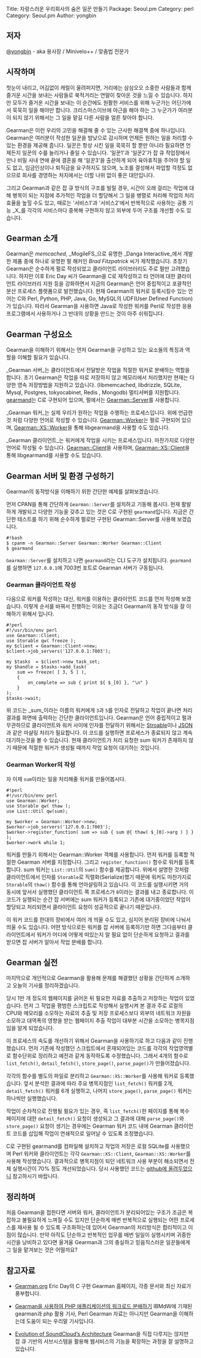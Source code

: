 Title:    자랑스러운 우리회사의 숨은 일꾼 만들기
Package:  Seoul.pm
Category: perl
Category: Seoul.pm
Author:   yongbin

## 저자

[@yongbin](http://twitter.com/yongbin) - aka 용사장 / Minivelo++ / 맞춤법 전문가

## 시작하며

첫눈이 내리고, 어김없이 캐럴이 울려퍼지면, 거리에는 삼삼오오 소중한
사람들과 함께 즐거운 시간을 보내는 사람들로 북적거리는 연말이 찾아온 것을 느낄
수 있습니다. 하지만 모두가 즐거운 시간을 보내는 이 순간에도 원활한 서비스를
위해 누군가는 어딘가에서 묵묵히 일을 해야만 합니다. 크리스마스이브에
야근을 해야 하는 그 누군가가 여러분이 되지 않기 위해서는 그 일을 맡길 다른 사람을
얼른 찾아야 합니다.

Gearman은 이런 우리의 고민을 해결해 줄 수 있는 근사한 해결책 중에
하나입니다. Gearman은 여러분이 작성한 일꾼을 밤낮으로 감시하며 언제든
원하는 일을 처리할 수 있는 환경을 제공해 줍니다. 일꾼은 항상 시킨 일을
묵묵히 할 뿐만 아니라 필요하면 언제든지 일꾼의 수를 늘리거나 줄일 수
있습니다. '일꾼1'과 '일꾼2'가 잡 큐 작업장에서 만나 비밀 사내 연애 끝에
결혼을 해 '일꾼3'을 출산하게 되어 육아휴직을 주어야 할 일도 없고, 임금인상이나
퇴직금을 요구하지도 않으며, 노조를 결성해서 파업할 걱정도 없으므로 회사를
경영하는 처지에서는 더할 나위 없이 좋은 대안입니다.

그리고 Gearman과 같은 잡 큐 방식의 구조를 빌릴 경우, 시간이 오래 걸리는
작업에 대해 병목이 되는 지점에 추가적인 작업을 더 할당해서 그 일을 병렬로 처리해
작업의 처리 효율을 높힐 수도 있고, 때로는 '서비스1'과 '서비스2'에서 반복적으로
사용하는 공통 기능 _X_를 각각의 서비스마다 중복해 구현하지 않고 외부에
두어 구조를 개선할 수도 있습니다.

## Gearman 소개

Gearman은 _memcached_, _MogileFS_으로 유명한 _Danga Interactive_에서 개발한 제품 중에
하나로 유명한 펄 해커인 _Brad Fitzpatrick_ 씨가 제작했습니다. 초창기 Gearman은
순수하게 펄로 작성되었고 클라이언트 라이브러리도 주로 펄만
고려했습니다. 하지만 이후 Eric Day 씨가 Gearman을 C로 재작성하고 타 언어에
대한 클라이언트 라이브러리 지원 등을 강화하면서 지금의 Gearman은 언어 중립적이고
포괄적인 분산 프로세스 플랫폼으로 발전했습니다. 현재 Gearman의 워커로
등록시킬수 있는 언어는 C와 Perl, Python, PHP, Java, Go, MySQL의
UDF(User Defined Function)가 있습니다. 따라서 Gearman을 사용하면 Java로 작성한
워커를 Perl로 작성한 응용프로그램에서 사용하거나 그 반대의 상황을 만드는 것이
아주 쉬워집니다.

## Gearman 구성요소

Gearman을 이해하기 위해서는 먼저 Gearman을 구성하고 있는 요소들의 특징과
역할을 이해할 필요가 있습니다.

_Gearman 서버_는
클라이언트에서 전달받은 작업을 적절한 워커로 분배하는 역할을 합니다.
초기 Gearman은 작업을 따로 저장하지 않고 메모리에서 처리했지만 현재는
다양한 영속 저장방법을 지원하고 있습니다. (libmemcached, libdrizzle,
SQLite, Mysql, Postgres, tokyocabinet, Redis , Mongodb)
멀티서버를 지원합니다.
[gearmand](http://gearman.org/)는 C로 구현되어 있으며,
펄에서는 [Gearman::Server](http://search.cpan.org/~dormando/Gearman-Server-1.11/lib/Gearman/Server.pm)를 사용합니다.

_Gearman 워커_는
실제 우리가 원하는 작업을 수행하는 프로세스입니다.
위에 언급한 것 처럼 다양한 언어로 작성할 수 있습니다.
[Gearman::Worker](http://search.cpan.org/~dormando/Gearman-1.11/lib/Gearman/Worker.pm)는 펄로 구현되어 있으며,
[Gearman::XS::Worker](http://search.cpan.org/~dschoen/Gearman-XS-0.12/lib/Gearman/XS/Worker.pm)을 통해
libgearmand을 사용할 수도 있습니다.
  
_Gearman 클라이언트_는
워커에게 작업을 시키는 프로세스입니다.
마찬가지로 다양한 언어로 작성될 수 있습니다.
[Gearman::Client](http://search.cpan.org/~dormando/Gearman-1.11/lib/Gearman/Client.pm)을 사용하며,
[Gearman::XS::Client](http://search.cpan.org/~dschoen/Gearman-XS-0.12/lib/Gearman/XS/Client.pm)을 통해
libgearmand를 사용할 수도 있습니다.

    
## Gearman 서버 및 환경 구성하기

Gearman의 동작방식을 이해하기 위한 간단한 예제를 살펴보겠습니다.

먼저 CPAN을 통해 간단하게 `Gearman::Server`를 설치하고 기동해 봅시다. 현재
활발하게 개발되고 다양한 기능을 갖추고 있는 것은 C로 구현된 `gearmand`입니다.
지금은 간단한 테스트를 하기 위해 순수하게 펄로만 구현된 Gearman::Server를
사용해 보겠습니다.

    #!bash
    $ cpanm -n Gearman::Server Gearman::Worker Gearman::Client
    $ gearmand

`Gearman::Server`를 설치하고 나면 `gearmand`라는 CLI 도구가 설치됩니다.
`gearmand`를 실행하면 `127.0.0.1`에 7003번 포트로 Gearman 서버가
구동됩니다.

### Gearman 클라이언트 작성

다음으로 워커를 작성하는 대신, 워커를 이용하는 클라이언트 코드를 먼저 작성해
보겠습니다. 이렇게 순서를 바꿔서 진행하는 이유는 조금더 Gearman의
동작 방식을 잘 이해하기 위해서 입니다.

    #!perl
    #!/usr/bin/env perl
    use Gearman::Client;
    use Storable qw( freeze );
    my $client = Gearman::Client->new;
    $client->job_servers('127.0.0.1:7003');

    my $tasks  = $client->new_task_set;
    my $handle = $tasks->add_task(
        sum => freeze( [ 3, 5 ] ),
        {
            on_complete => sub { print ${ $_[0] }, "\n" }
        }
    );
    $tasks->wait;

위 코드는 _sum_이라는 이름의 워커에게 `3`과 `5`를 인자로 전달하고 작업이 끝나면 처리 결과를
화면에 출력하는 간단한 클라이언트입니다.
Gearman은 언어 중립적이고 펄과 무관하므로 클라이언트와 워커 사이에 인자를
전달하기 위해서는 [Stroable][module-storable]이나 [JSON][module-json]과 같은 마샬링 처리가 필요합니다.
이 코드를 실행하면 프로세스가 종료되지 않고 계속 대기하는것을 볼 수
있습니다. 현재 클라이언트가 처리 요청한 sum 워커가 존재하지 않기
때문에 적절한 워커가 생성될 때까지 작업 요청이 대기하는 것입니다.

### Gearman Worker의 작성

자 이제 `sum`이라는 일을 처리해줄 워커를 만들어봅시다.

    #!perl
    #!/usr/bin/env perl
    use Gearman::Worker;
    use Storable qw( thaw );
    use List::Util qw(sum);

    my $worker = Gearman::Worker->new;
    $worker->job_servers('127.0.0.1:7003');
    $worker->register_function( sum => sub { sum @{ thaw( $_[0]->arg ) } } );
    $worker->work while 1;

워커를 만들기 위해서는 Gearman::Worker 객체를 사용합니다.
먼저 워커를 등록할 적절한 Gearman 서버를 지정합니다.
그리고 `register_function()` 함수로 워커를 등록합니다.
sum 워커는 `List::Util`의 `sum()` 함수를 제공합니다.
위에서 설명한 것처럼 클라이언트에서 인자를 `Storable`로 직렬화(Serialize)했기
때문에 워커도 마찬가지로 `Storable`의 `thaw()` 함수를 통해 언마샬링하고 있습니다.
이 코드를 실행시키면 거의 동시에 앞서서 실행했던 클라이언트 쪽 프로세스가
`8`이라는 결과를 내고 종료합니다. 이 코드가 실행되는 순간 잡
서버에는 sum 워커가 등록되고 기존에 대기중이었던 작업이
할당되고 처리되면서 클라이언트 요청이 성공적으로 끝나기 때문입니다.

이 워커 코드를 한대의 장비에서 여러 개 띄울 수도 있고, 심지어
분리된 장비에 나눠서 띄울 수도 있습니다. 어떤 방식으로든 워커를
잡 서버에 등록하기만 하면 그다음부터 클라이언트에서 워커가 어디에
어떻게 떠있는지 알 필요 없이 단순하게 요청하고 결과를 받으면 잡 서버가 알아서
작업 분배를 합니다.

## Gearman 실전

마지막으로 개인적으로 Gearman을 활용해 문제를 해결했던 상황을 간단하게
소개하고 오늘의 기사를 정리하겠습니다.

당시 1만 개 정도의 웹페이지를 긁어온 뒤 필요한 자료를 추출하고 저장하는 작업이
있었습니다. 먼저 그 작업을 평범한 스크립트로 작성해서 실행시켜 본 결과 주로
로컬의 CPU와 메모리를 소모하는 자료의 추출 및 저장 프로세스보다 외부의 네트워크
자원을 소모하고 대역폭의 영향을 받는 웹페이지 추출 작업이 대부분 시간을
소모하는 병목지점임을 알게 되었습니다.

이 프로세스의 속도를 개선하기 위해서 Gearman을 사용하기로 하고 다음과
같이 진행했습니다. 먼저 기존에 작성했던 스크립트에서 혼재되어있는 코드를 각각의 작업영역별로
함수단위로 정리하고 예전과 같게 동작하도록 수정했습니다. 그래서
4개의 함수로 `list_fetch()`, `detail_fetch()`, `store_page()`, `parse_page()`가
만들어졌습니다.
   
각각의 함수를 별도의 파일로 분리하고 `Gearman::XS::Worker`를 사용해 워커로
등록했습니다.
앞서 분석한 결과에 따라 주요 병목지점인 `list_fetch()` 워커를 2개, `detail_fetch()`
워커를 6개 실행하고, 나머지 `store_page()`, `parse_page()` 워커는 하나씩만
실행했습니다.

작업이 순차적으로 진행될 필요가 있는 경우, 즉 `list_fetch()`한
페이지를 통해 복수 페이지에 대한 `detail_fetch()` 요청이 생성되고 그 결과에
대해 `parse_page()`와 `store_page()` 요청이 생기는 경우에는 Gearman 워커 코드 내에
Gearman 클라이언트 코드를 삽입해 작업이 연쇄적으로 일어날 수 있도록
조정했습니다.

C로 구현된 gearmand를 컴파일해 설치하고 작업의 저장은 로컬 SQLite를
사용했으며 Perl 워커와 클라이언트는 각각 `Gearman::XS::Client`,
`Gearman::XS::Worker`를 사용해 작성했습니다.
결과적으로 병목지점이 되던 네트워크 사용 부분이 해소되면서 전체 실행시간이
70% 정도 개선되었습니다.
당시 사용했던 코드는 [github에 올려두었으니](https://github.com/yongbin/gearman-fetch-ralphlauren)
참고하시기 바랍니다.

## 정리하며

처음 Gearman을 접한다면 서버와 워커, 클라이언트가 분리되어있는 구조가 조금은
복잡하고 불필요하게 느껴질 수도 있지만 단순하게 매번 반복적으로 실행되는 어떤
프로세스를 재사용 될 수 있도록 구조화하는데 있어서 Gearman의 처리방식은
합리적이고 이점이 많습니다. 만약 아직도 단순하고 반복적인 업무를 매번
일일이 실행시키며 귀중한 시간을 낭비하고 있다면 올겨울 Gearman과 그의 충실하고
믿음직스러운 일꾼들에게 그 일을 맡겨보는 것은 어떨까요?

## 참고자료

- [Gearman.org](http://gearman.org/)
  Eric Day의 C 구현 Gearman 홈페이지, 각종 문서와 최신 자료가 풍부합니다.

- [Gearman을 사용하여 PHP 애플리케이션의 워크로드 분배하기](http://www.ibm.com/developerworks/kr/library/os-php-gearman/)
  IBMdW에 기재된 gearman과 php 활용 기사, Perl Gearman 자료는 아니지만
  Gearman을 이해하는데 도움이 되는 우리말 기사입니다.

- [Evolution of SoundCloud’s Architecture](http://backstage.soundcloud.com/2012/08/evolution-of-soundclouds-architecture/)
  Gearman을 직접 다루지는 않지만 잡 큐 기반의 서브시스템을 활용해
  웹서비스의 기능을 확장하는 과정을 잘 설명하고 있습니다.



[module-storable]: https://www.metacpan.org/module/Storable
[module-json]: https://www.metacpan.org/module/JSON
